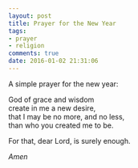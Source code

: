 ```yaml
---
layout: post
title: Prayer for the New Year
tags:
- prayer
- religion 
comments: true
date: 2016-01-02 21:31:06
---
```


A simple prayer for the new year:

God of grace and wisdom  
create in me a new desire,  
that I may be no more, and no less,   
than who you created me to be.   

For that, dear Lord, is surely enough.  

*Amen*
